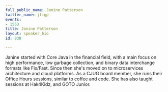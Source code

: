 ```yaml
---
full_public_name: Janine Patterson
twitter_name: jtigp
events:
- 1553
title: Janine Patterson
layout: speaker_bio
id: 838

---
```

Janine started with Core Java in the financial field, with a main focus on high performance, low garbage collection, and binary data interchange formats like Fix/Fast. Since then she's moved on to microservices architecture and cloud platforms. As a CJUG board member, she runs their Office Hours sessions, similar to coffee and code. She has also taught sessions at Hak4Kidz, and GOTO Junior.